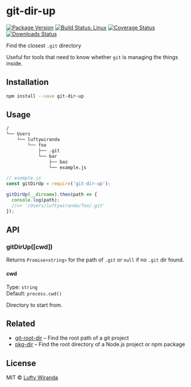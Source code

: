 # git-dir-up

[![Package Version](https://img.shields.io/npm/v/git-dir-up.svg)](https://www.npmjs.com/package/git-dir-up)
[![Build Status: Linux](https://img.shields.io/travis/luftywiranda13/git-dir-up/master.svg)](https://travis-ci.org/luftywiranda13/git-dir-up)
[![Coverage Status](https://img.shields.io/codecov/c/github/luftywiranda13/git-dir-up/master.svg)](https://codecov.io/gh/luftywiranda13/git-dir-up)
[![Downloads Status](https://img.shields.io/npm/dm/git-dir-up.svg)](https://npm-stat.com/charts.html?package=git-dir-up&from=2016-04-01)

Find the closest `.git` directory

Useful for tools that need to know whether `git` is managing the things inside.

## Installation

```sh
npm install --save git-dir-up
```

## Usage

```sh
/
└── Users
    └── luftywiranda
        └── foo
            ├── .git
            └── bar
                ├── baz
                └── example.js
```

```js
// example.js
const gitDirUp = require('git-dir-up');

gitDirUp(__dirname).then(path => {
  console.log(path);
  //=> '/Users/luftywiranda/foo/.git'
});
```

## API

### gitDirUp([cwd])

Returns `Promise<string>` for the path of `.git` or `null` if no `.git` dir found.

#### cwd

Type: `string`<br />
Default: `process.cwd()`

Directory to start from.

## Related

* [git-root-dir](https://github.com/luftywiranda13/git-root-dir) – Find the root path of a git project
* [pkg-dir](https://github.com/sindresorhus/pkg-dir) – Find the root directory of a Node.js project or npm package

## License

MIT &copy; [Lufty Wiranda](https://www.luftywiranda.com)
